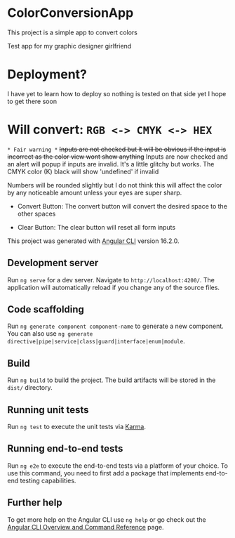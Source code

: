 # ColorConversionApp

This project is a simple app to convert colors

Test app for my graphic designer girlfriend

# Deployment?

I have yet to learn how to deploy so nothing is tested on that side yet
I hope to get there soon

# Will convert: `RGB <-> CMYK <-> HEX`

`* Fair warning *`
~~Inputs are not checked but it will be obvious if the input is incorrect as the color view wont show anything~~
Inputs are now checked and an alert will popup if inputs are invalid. It's a little glitchy but works.
The CMYK color (K) black will show 'undefined' if invalid

Numbers will be rounded slightly but I do not think this will affect the color by any noticeable amount unless your eyes are super sharp.

- Convert Button:
  The convert button will convert the desired space to the other spaces

- Clear Button:
  The clear button will reset all form inputs

This project was generated with [Angular CLI](https://github.com/angular/angular-cli) version 16.2.0.

## Development server

Run `ng serve` for a dev server. Navigate to `http://localhost:4200/`. The application will automatically reload if you change any of the source files.

## Code scaffolding

Run `ng generate component component-name` to generate a new component. You can also use `ng generate directive|pipe|service|class|guard|interface|enum|module`.

## Build

Run `ng build` to build the project. The build artifacts will be stored in the `dist/` directory.

## Running unit tests

Run `ng test` to execute the unit tests via [Karma](https://karma-runner.github.io).

## Running end-to-end tests

Run `ng e2e` to execute the end-to-end tests via a platform of your choice. To use this command, you need to first add a package that implements end-to-end testing capabilities.

## Further help

To get more help on the Angular CLI use `ng help` or go check out the [Angular CLI Overview and Command Reference](https://angular.io/cli) page.
